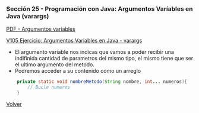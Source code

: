 ### Sección 25 - Programación con Java: Argumentos Varíables en Java (varargs)

[PDF - Argumentos variables](Apuntes/01-01-ArgumentosVariables-CPJ.pdf)

[V105 Ejercicio: Argumentos Variables en Java - varargs](V105_Ejercicio_Argumentos_Variables_en_Java/src/test/TestArgumentosVariables.java)
- El argumento variable nos indicas que vamos a poder recibir una indifinida
cantidad de parametros del mismo tipo, el mismo tiene que ser el ultimo 
argumento del metodo.
- Podremos acceder a su contenido como un arreglo
```java
    private static void nombreMetodo(String nombre, int... numeros){
        // Bucle numeros
    }
```

[Volver](../)